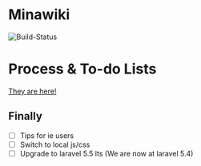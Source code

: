 # Minawiki

![Build-Status](https://travis-ci.org/hudson6666/Minawiki.svg?branch=master)

# Process & To-do Lists

[They are here!](https://github.com/hudson6666/Minawiki/wiki/%E4%BB%BB%E5%8A%A1%E8%AE%A1%E5%88%92)

## Finally

* [ ] Tips for ie users
* [ ] Switch to local js/css
* [ ] Upgrade to laravel 5.5 lts (We are now at laravel 5.4)